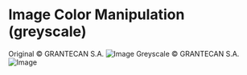 # Image Color Manipulation (greyscale)
Original © GRANTECAN S.A.
![Image](https://github.com/CorrelateVisuals/Nvidea_CUDA/blob/main/Image_Color_Manipulation_Kernel/galaxy.jpg?raw=true)
Greyscale © GRANTECAN S.A.
![Image](https://github.com/CorrelateVisuals/Nvidea_CUDA/blob/main/Image_Color_Manipulation_Kernel/galaxy_grey.jpg?raw=true)
